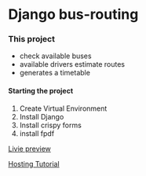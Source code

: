 # Django bus-routing


### This project
* check available buses 
* available drivers estimate routes  
* generates a timetable

#### Starting the project
1. Create Virtual Environment
2. Install Django
3. Install crispy forms
4. install fpdf

[Livie preview](https://bus-routing.herokuapp.com/)

[Hosting Tutorial](https://dev.to/towernter/hosting-a-python-django-web-application-on-heroku-2i48)
